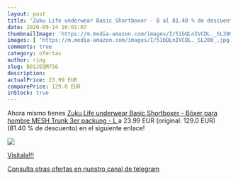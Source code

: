 ```yaml
---
layout: post
title: 'Zuku Life underwear Basic Shortboxer - B al 81.40 % de descuento'
date: 2020-09-14 16:01:07
thumbnailImage: 'https://m.media-amazon.com/images/I/51bQLnIVCDL._SL200_.jpg'
images: [ 'https://m.media-amazon.com/images/I/51bQLnIVCDL._SL200_.jpg' ]
comments: true
category: ofertas
author: ring
slug: B01JEQM756
description:
actualPrice: 23.99 EUR
comparePrice: 129.0 EUR
inStock: true
---
```


Ahora mismo tienes [Zuku Life underwear Basic Shortboxer - Bóxer para hombre MESH Trunk  3er packung - L ](https://www.amazon.com/dp/B01JEQM756/?tag=redken08-20) a 23.99 EUR (original: 129.0 EUR) (81.40 %  de descuento) en el siguiente enlace!

[![](https://m.media-amazon.com/images/I/51bQLnIVCDL._SL200_.jpg)](https://www.amazon.com/dp/B01JEQM756/?tag=redken08-20)

[Visítala!!!](https://www.amazon.com/dp/B01JEQM756/?tag=redken08-20)

[Consulta otras ofertas en nuestro canal de telegram](https://t.me/s/ofertas25)
